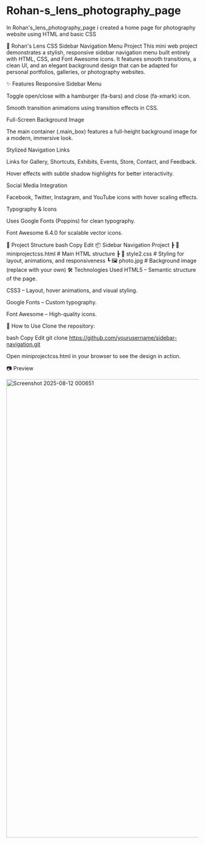 # Rohan-s_lens_photography_page
In Rohan's_lens_photography_page i created a home page for photography website using HTML and basic CSS


📂 Rohan's Lens CSS Sidebar Navigation Menu Project
This mini web project demonstrates a stylish, responsive sidebar navigation menu built entirely with HTML, CSS, and Font Awesome icons. It features smooth transitions, a clean UI, and an elegant background design that can be adapted for personal portfolios, galleries, or photography websites.

✨ Features
Responsive Sidebar Menu

Toggle open/close with a hamburger (fa-bars) and close (fa-xmark) icon.

Smooth transition animations using transition effects in CSS.

Full-Screen Background Image

The main container (.main_box) features a full-height background image for a modern, immersive look.

Stylized Navigation Links

Links for Gallery, Shortcuts, Exhibits, Events, Store, Contact, and Feedback.

Hover effects with subtle shadow highlights for better interactivity.

Social Media Integration

Facebook, Twitter, Instagram, and YouTube icons with hover scaling effects.

Typography & Icons

Uses Google Fonts (Poppins) for clean typography.

Font Awesome 6.4.0 for scalable vector icons.

📁 Project Structure
bash
Copy
Edit
📦 Sidebar Navigation Project
 ┣ 📜 miniprojectcss.html   # Main HTML structure
 ┣ 📜 style2.css            # Styling for layout, animations, and responsiveness
 ┗ 🖼 photo.jpg              # Background image (replace with your own)
🛠 Technologies Used
HTML5 – Semantic structure of the page.

CSS3 – Layout, hover animations, and visual styling.

Google Fonts – Custom typography.

Font Awesome – High-quality icons.

🚀 How to Use
Clone the repository:

bash
Copy
Edit
git clone https://github.com/yourusername/sidebar-navigation.git




Open miniprojectcss.html in your browser to see the design in action.

📷 Preview

<img width="1920" height="1200" alt="Screenshot 2025-08-12 000651" src="https://github.com/user-attachments/assets/7632238f-7f68-46c3-9c1e-71ba2b580d1a" />

